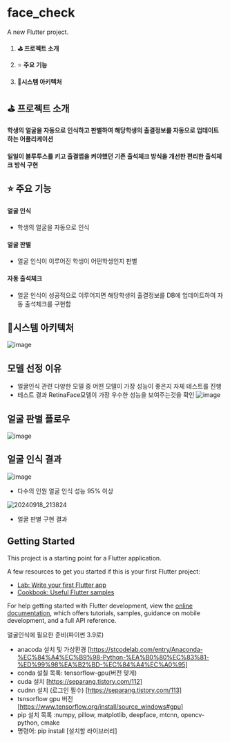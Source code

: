 # face_check

A new Flutter project.


1. **:golf: 프로젝트 소개**

2. :star:  **주요 기능**

3. :closed_book:**시스템 아키텍처**

## :golf: 프로젝트 소개

#### 학생의 얼굴을 자동으로 인식하고 판별하여 해당학생의 출결정보를 자동으로 업데이트 하는 어플리케이션

#### 일일이 블루투스를 키고 출결앱을 켜야했던 기존 출석체크 방식을 개선한 편리한 출석체크 방식 구현

## :star: 주요 기능

#### 얼굴 인식

- 학생의 얼굴을 자동으로 인식

#### 얼굴 판별

- 얼굴 인식이 이루어진 학생이 어떤학생인지 판별

#### 자동 출석체크

- 얼굴 인식이 성공적으로 이루어지면 해당학생의 출결정보를 DB에 업데이트하여 자동 출석체크를 구현함

## :closed_book:시스템 아키텍처
![image](https://github.com/user-attachments/assets/2709a459-3ef9-47ed-9b5f-a67422907013)

## 모델 선정 이유
- 얼굴인식 관련 다양한 모델 중 어떤 모델이 가장 성능이 좋은지 자체 테스트를 진행
- 테스트 결과 RetinaFace모델이 가장 우수한 성능을 보여주는것을 확인 
![image](https://github.com/user-attachments/assets/79f39e95-a5e6-48a7-9505-452eea7fa672)

## 얼굴 판별 플로우
![image](https://github.com/user-attachments/assets/402b3f41-37fc-408d-9a7e-9c5a7702f1e0)

## 얼굴 인식 결과

![image](https://github.com/user-attachments/assets/72d53007-0359-4ffa-b787-4370338aad03)
- 다수의 인원 얼굴 인식 성능 95% 이상
  
![20240918_213824](https://github.com/user-attachments/assets/4f2f8650-dbfa-4819-b973-705f96e70fe0)
- 얼굴 판별 구현 결과

## Getting Started

This project is a starting point for a Flutter application.

A few resources to get you started if this is your first Flutter project:

- [Lab: Write your first Flutter app](https://docs.flutter.dev/get-started/codelab)
- [Cookbook: Useful Flutter samples](https://docs.flutter.dev/cookbook)

For help getting started with Flutter development, view the
[online documentation](https://docs.flutter.dev/), which offers tutorials,
samples, guidance on mobile development, and a full API reference.

얼굴인식에 필요한 준비(파이썬 3.9로)
- anacoda 설치 및 가상환경 [https://stcodelab.com/entry/Anaconda-%EC%84%A4%EC%B9%98-Python-%EA%B0%80%EC%83%81-%ED%99%98%EA%B2%BD-%EC%84%A4%EC%A0%95]
- conda 설칠 목록: tensorflow-gpu(버전 맞게)
- cuda 설치 [https://separang.tistory.com/112]
- cudnn 설치 (로그인 필수) [https://separang.tistory.com/113]
- tsnsorflow gpu 버전 [https://www.tensorflow.org/install/source_windows#gpu]
- pip 설치 목록 :numpy, pillow, matplotlib, deepface, mtcnn, opencv-python, cmake
- 명령어: pip install [설치할 라이브러리]
